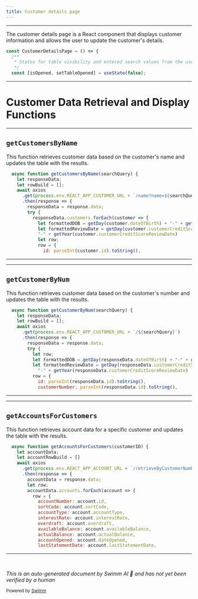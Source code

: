 ```yaml
---
title: Customer details page
---
```

<SwmSnippet path="/src/bank-application-frontend/src/content/CustomerDetailsPage/CustomerDetailsPage.js" line="23">

---

The customer details page is a React component that displays customer information and allows the user to update the customer's details.

```javascript
const CustomerDetailsPage = () => {
  /**
   * States for table visibility and entered search values from the user
   */
  const [isOpened, setTableOpened] = useState(false);
```

---

</SwmSnippet>

# Customer Data Retrieval and Display Functions

<SwmSnippet path="/src/bank-application-frontend/src/content/CustomerDetailsPage/CustomerDetailsPage.js" line="75">

---

## <SwmToken path="src/bank-application-frontend/src/content/CustomerDetailsPage/CustomerDetailsPage.js" pos="75:5:5" line-data="  async function getCustomersByName(searchQuery) {">`getCustomersByName`</SwmToken>

This function retrieves customer data based on the customer's name and updates the table with the results.

```javascript
  async function getCustomersByName(searchQuery) {
    let responseData;
    let rowBuild = [];
    await axios
      .get(process.env.REACT_APP_CUSTOMER_URL + `/name?name=${searchQuery}&limit=10`)
      .then(response => {
        responseData = response.data;
        try {
          responseData.customers.forEach(customer => {
            let formattedDOB = getDay(customer.dateOfBirth) + "-" + getMonth(customer.dateOfBirth) + "-" + getYear(customer.dateOfBirth)
            let formattedReviewDate = getDay(customer.customerCreditScoreReviewDate) + "-" + getMonth(customer.customerCreditScoreReviewDate) +
            "-" + getYear(customer.customerCreditScoreReviewDate)
            let row;
            row = {
              id: parseInt(customer.id).toString(),
```

---

</SwmSnippet>

<SwmSnippet path="/src/bank-application-frontend/src/content/CustomerDetailsPage/CustomerDetailsPage.js" line="119">

---

## <SwmToken path="src/bank-application-frontend/src/content/CustomerDetailsPage/CustomerDetailsPage.js" pos="119:5:5" line-data="  async function getCustomerByNum(searchQuery) {">`getCustomerByNum`</SwmToken>

This function retrieves customer data based on the customer's number and updates the table with the results.

```javascript
  async function getCustomerByNum(searchQuery) {
    let responseData;
    let rowBuild = [];
    await axios
      .get(process.env.REACT_APP_CUSTOMER_URL + `/${searchQuery}`)
      .then(response => {
        responseData = response.data;
        try {
          let row;
          let formattedDOB = getDay(responseData.dateOfBirth) + "-" + getMonth(responseData.dateOfBirth) + "-" + getYear(responseData.dateOfBirth)
          let formattedReviewDate = getDay(responseData.customerCreditScoreReviewDate) + "-" + getMonth(responseData.customerCreditScoreReviewDate) +
            "-" + getYear(responseData.customerCreditScoreReviewDate)
          row = {
            id: parseInt(responseData.id).toString(),
            customerNumber: parseInt(responseData.id).toString(),
```

---

</SwmSnippet>

<SwmSnippet path="/src/bank-application-frontend/src/content/CustomerDetailsPage/CustomerDetailsPage.js" line="161">

---

## <SwmToken path="src/bank-application-frontend/src/content/CustomerDetailsPage/CustomerDetailsPage.js" pos="161:5:5" line-data="  async function getAccountsForCustomers(customerID) {">`getAccountsForCustomers`</SwmToken>

This function retrieves account data for a specific customer and updates the table with the results.

```javascript
  async function getAccountsForCustomers(customerID) {
    let accountData;
    let accountRowBuild = []
    await axios
      .get(process.env.REACT_APP_ACCOUNT_URL + `/retrieveByCustomerNumber/${customerID}`)
      .then(response => {
        accountData = response.data;
        let row;
        accountData.accounts.forEach(account => {
          row = {
            accountNumber: account.id,
            sortCode: account.sortCode,
            accountType: account.accountType,
            interestRate: account.interestRate,
            overdraft: account.overdraft,
            availableBalance: account.availableBalance,
            actualBalance: account.actualBalance,
            accountOpened: account.dateOpened,
            lastStatementDate: account.lastStatementDate,
```

---

</SwmSnippet>

&nbsp;

*This is an auto-generated document by Swimm AI 🌊 and has not yet been verified by a human*

<SwmMeta version="3.0.0" repo-id="Z2l0aHViJTNBJTNBY2ljcy1iYW5raW5nLXNhbXBsZS1hcHBsaWNhdGlvbi1jYnNhLUlCTS1EZW1vJTNBJTNBU3dpbW0tRGVtbw==" repo-name="cics-banking-sample-application-cbsa"><sup>Powered by [Swimm](https://staging.swimm.cloud/)</sup></SwmMeta>
